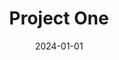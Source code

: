 ---
title: "Project One"
latitude: 31.7917
longitude: -7.0926
date: 2024-01-01
location: "Tassdert"
description: "Description of Project One"
estimated: "3241"
thumbnail: "Dual-Powered Kiln Prototype Dimensions and Interior.webp"
sdescription: "small description"
budget: "5234"
raised: "5234"
donors: "34"
tags:
  - "#Water and Sanitation"
  - "#Energy"
images:
  - "Dual-Powered Kiln Prototype Dimensions and Interior.webp"
  - "Dual-Powered Kiln Prototype Dimensions and Interior.webp"
  - "Dual-Powered Kiln Prototype Dimensions and Interior.webp"
documents:
  - name: "Capping System.PDF"
    icon: "pdf.png"
    link: "path/to/Capping System.PDF"
  - name: "Capping System.DOCX"
    icon: "docx.png"
    link: "path/to/Capping System.DOCX"
partners:
  - "logo3.png"
  - "logo6.png"
---